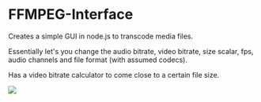 # FFMPEG-Interface
Creates a simple GUI in node.js to transcode media files.

Essentially let's you change the audio bitrate, video bitrate, size scalar, fps, audio channels and file format (with assumed codecs).

Has a video bitrate calculator to come close to a certain file size.

![](https://i.imgur.com/XZAQnqv.png)
